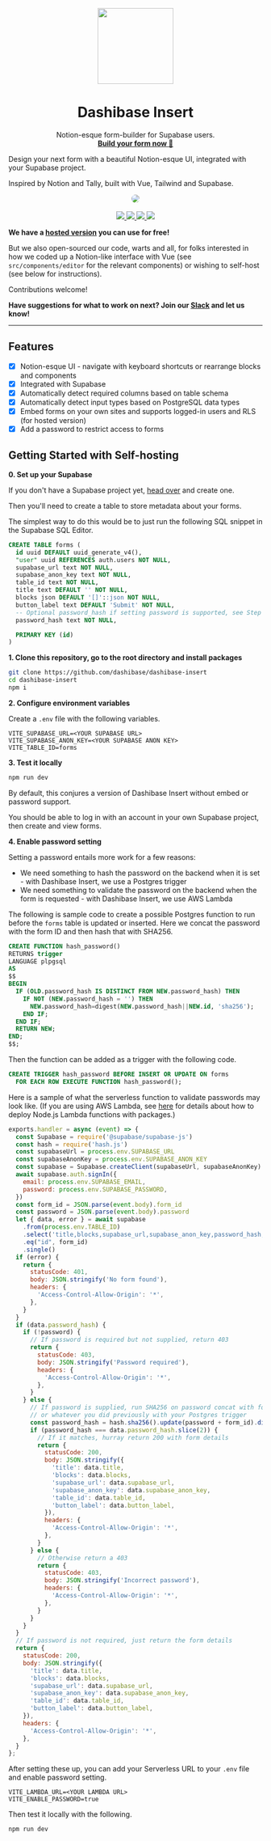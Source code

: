 <p align="center">
<img width="150" src="./assets/dashibase-logo.png"/>
<h1 align="center"><b>Dashibase Insert</b></h1>
<p align="center">
  Notion-esque form-builder for Supabase users.
    <br />
    <a href="https://dashibase.com/insert"><strong>Build your form now 📜</strong></a>
  </p>
</p>

Design your next form with a beautiful Notion-esque UI, integrated with your Supabase project.

Inspired by Notion and Tally, built with Vue, Tailwind and Supabase.

<p align="center">
  <img src="./assets/dashibase-insert.png" style="border-radius: 10px;" />
  <br />
  <br />
  <a href="https://dashibase.com/insert">
    <img src="https://img.shields.io/badge/It's%20free!-Sign%20up-%2322c55e" />
  </a>
  <a href="https://twitter.com/dashibase">
    <img src="https://img.shields.io/badge/Twitter-00acee?logo=twitter&logoColor=white" />
  </a>
  <a href="https://discord.gg/CqgZGh4ZA8">
    <img src="https://img.shields.io/badge/Discord-5865F2?logo=discord&logoColor=white" />
  </a>
  <img src="https://img.shields.io/github/license/dashibase/dashibase-insert" />
  <br />
</p>

**We have a [hosted version](https://dashibase.com/insert) you can use for free!**

But we also open-sourced our code, warts and all, for folks interested in how we coded up a Notion-like interface with Vue (see `src/components/editor` for the relevant components) or wishing to self-host (see below for instructions).

Contributions welcome!

**Have suggestions for what to work on next? Join our [Slack](https://join.slack.com/t/dashibase-community/shared_invite/zt-180rycyqv-ifRwyiQAiXUlBBVxgxQE7g) and let us know!**

---

## Features

- [x] Notion-esque UI - navigate with keyboard shortcuts or rearrange blocks and components
- [x] Integrated with Supabase
- [x] Automatically detect required columns based on table schema
- [x] Automatically detect input types based on PostgreSQL data types
- [x] Embed forms on your own sites and supports logged-in users and RLS (for hosted version)
- [x] Add a password to restrict access to forms

## Getting Started with Self-hosting

**0. Set up your Supabase**

If you don't have a Supabase project yet, [head over](https://supabase.com) and create one.

Then you'll need to create a table to store metadata about your forms.

The simplest way to do this would be to just run the following SQL snippet in the Supabase SQL Editor.

```sql
CREATE TABLE forms (
  id uuid DEFAULT uuid_generate_v4(),
  "user" uuid REFERENCES auth.users NOT NULL,
  supabase_url text NOT NULL,
  supabase_anon_key text NOT NULL,
  table_id text NOT NULL,
  title text DEFAULT '' NOT NULL,
  blocks json DEFAULT '[]'::json NOT NULL,
  button_label text DEFAULT 'Submit' NOT NULL,
  -- Optional password_hash if setting password is supported, see Step 4
  password_hash text NOT NULL,

  PRIMARY KEY (id)
)
```

**1. Clone this repository, go to the root directory and install packages**

```bash
git clone https://github.com/dashibase/dashibase-insert
cd dashibase-insert
npm i
```

**2. Configure environment variables**

Create a `.env` file with the following variables.

```
VITE_SUPABASE_URL=<YOUR SUPABASE URL>
VITE_SUPABASE_ANON_KEY=<YOUR SUPABASE ANON KEY>
VITE_TABLE_ID=forms
```

**3. Test it locally**

```bash
npm run dev
```

By default, this conjures a version of Dashibase Insert without embed or password support.

You should be able to log in with an account in your own Supabase project, then create and view forms.

**4. Enable password setting**

Setting a password entails more work for a few reasons:

- We need something to hash the password on the backend when it is set - with Dashibase Insert, we use a Postgres trigger
- We need something to validate the password on the backend when the form is requested - with Dashibase Insert, we use AWS Lambda

The following is sample code to create a possible Postgres function to run before the `forms` table is updated or inserted. Here we concat the password with the form ID and then hash that with SHA256.

```sql
CREATE FUNCTION hash_password()
RETURNS trigger
LANGUAGE plpgsql
AS
$$
BEGIN
  IF (OLD.password_hash IS DISTINCT FROM NEW.password_hash) THEN
    IF NOT (NEW.password_hash = '') THEN
      NEW.password_hash=digest(NEW.password_hash||NEW.id, 'sha256');
    END IF;
  END IF;
  RETURN NEW;
END;
$$;
```

Then the function can be added as a trigger with the following code.

```sql
CREATE TRIGGER hash_password BEFORE INSERT OR UPDATE ON forms
  FOR EACH ROW EXECUTE FUNCTION hash_password();
```

Here is a sample of what the serverless function to validate passwords may look like. (If you are using AWS Lambda, see [here](https://docs.aws.amazon.com/lambda/latest/dg/nodejs-package.html) for details about how to deploy Node.js Lambda functions with packages.)

```js
exports.handler = async (event) => {
  const Supabase = require('@supabase/supabase-js')
  const hash = require('hash.js')
  const supabaseUrl = process.env.SUPABASE_URL
  const supabaseAnonKey = process.env.SUPABASE_ANON_KEY
  const supabase = Supabase.createClient(supabaseUrl, supabaseAnonKey)
  await supabase.auth.signIn({
    email: process.env.SUPABASE_EMAIL,
    password: process.env.SUPABASE_PASSWORD,
  })
  const form_id = JSON.parse(event.body).form_id
  const password = JSON.parse(event.body).password
  let { data, error } = await supabase
    .from(process.env.TABLE_ID)
    .select('title,blocks,supabase_url,supabase_anon_key,password_hash,button_label,table_id')
    .eq("id", form_id)
    .single()
  if (error) {
    return {
      statusCode: 401,
      body: JSON.stringify('No form found'),
      headers: {
        'Access-Control-Allow-Origin': '*',
      },
    }
  }
  if (data.password_hash) {
    if (!password) {
      // If password is required but not supplied, return 403  
      return {
        statusCode: 403,
        body: JSON.stringify('Password required'),
        headers: {
          'Access-Control-Allow-Origin': '*',
        },
      }
    } else {
      // If password is supplied, run SHA256 on password concat with form ID,
      // or whatever you did previously with your Postgres trigger
      const password_hash = hash.sha256().update(password + form_id).digest('hex')
      if (password_hash === data.password_hash.slice(2)) {
        // If it matches, hurray return 200 with form details
        return {
          statusCode: 200,
          body: JSON.stringify({
            'title': data.title,
            'blocks': data.blocks,
            'supabase_url': data.supabase_url,
            'supabase_anon_key': data.supabase_anon_key,
            'table_id': data.table_id,
            'button_label': data.button_label,
          }),
          headers: {
            'Access-Control-Allow-Origin': '*',
          },
        }
      } else {
        // Otherwise return a 403
        return {
          statusCode: 403,
          body: JSON.stringify('Incorrect password'),
          headers: {
            'Access-Control-Allow-Origin': '*',
          },
        }
      }
    }
  }
  // If password is not required, just return the form details   
  return {
    statusCode: 200,
    body: JSON.stringify({
      'title': data.title,
      'blocks': data.blocks,
      'supabase_url': data.supabase_url,
      'supabase_anon_key': data.supabase_anon_key,
      'table_id': data.table_id,
      'button_label': data.button_label,
    }),
    headers: {
      'Access-Control-Allow-Origin': '*',
    },
  }
};
```

After setting these up, you can add your Serverless URL to your `.env` file and enable password setting.

```
VITE_LAMBDA_URL=<YOUR LAMBDA URL>
VITE_ENABLE_PASSWORD=true
```

Then test it locally with the following.

```bash
npm run dev
```
